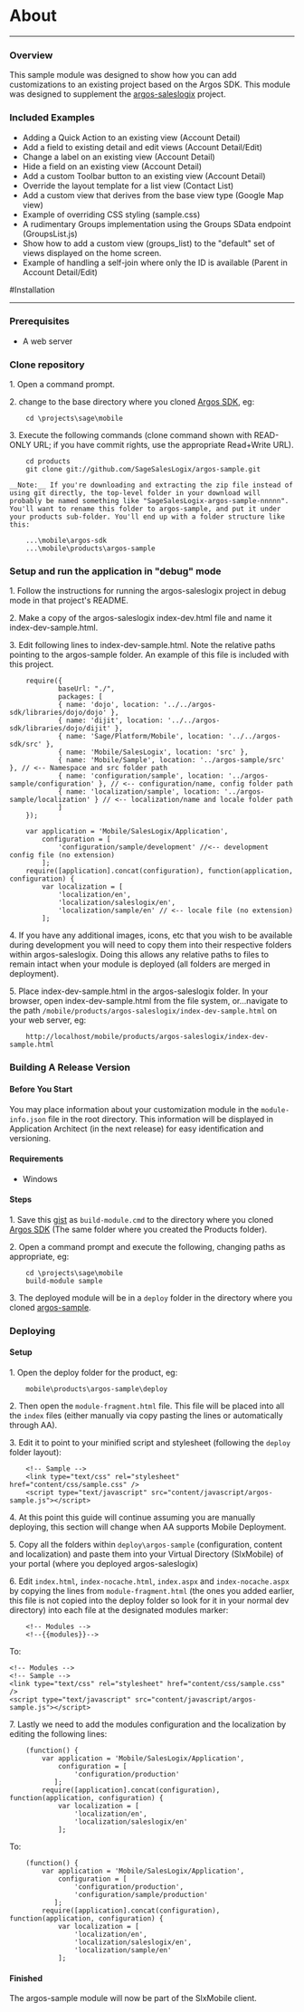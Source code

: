 # About

- - - - - -

### Overview
This sample module was designed to show how you can add customizations to an existing project based on the Argos SDK. This module was designed to supplement the [argos-saleslogix][argos-saleslogix] project.

### Included Examples
*  Adding a Quick Action to an existing view (Account Detail)
*  Add a field to existing detail and edit views (Account Detail/Edit)
*  Change a label on an existing view (Account Detail)
*  Hide a field on an existing view (Account Detail)
*  Add a custom Toolbar button to an existing view (Account Detail)
*  Override the layout template for a list view (Contact List)
*  Add a custom view that derives from the base view type (Google Map view)
*  Example of overriding CSS styling (sample.css)
*  A rudimentary Groups implementation using the Groups SData endpoint (GroupsList.js)
*  Show how to add a custom view (groups_list) to the "default" set of views displayed on the home screen.
*  Example of handling a self-join where only the ID is available (Parent in Account Detail/Edit)

#Installation

- - - - - 

### Prerequisites
*	A web server

### Clone repository
1\.	Open a command prompt.

2\.	change to the base directory where you cloned [Argos SDK][argos-sdk], eg:

		cd \projects\sage\mobile
		
3\.	Execute the following commands (clone command shown with READ-ONLY URL; if you have commit rights, use the appropriate Read+Write URL).

		cd products
		git clone git://github.com/SageSalesLogix/argos-sample.git

    __Note:__ If you're downloading and extracting the zip file instead of using git directly, the top-level folder in your download will probably be named something like "SageSalesLogix-argos-sample-nnnnn". You'll want to rename this folder to argos-sample, and put it under your products sub-folder. You'll end up with a folder structure like this:

        ...\mobile\argos-sdk
        ...\mobile\products\argos-sample

### Setup and run the application in "debug" mode

1\.  Follow the instructions for running the argos-saleslogix project in debug mode in that project's README.

2\.  Make a copy of the argos-saleslogix index-dev.html file and name it index-dev-sample.html.

3\.  Edit following lines to index-dev-sample.html. Note the relative paths pointing to the argos-sample folder. An example of this file is included with this project.

```
    require({
            baseUrl: "./",
            packages: [
            { name: 'dojo', location: '../../argos-sdk/libraries/dojo/dojo' },
            { name: 'dijit', location: '../../argos-sdk/libraries/dojo/dijit' },
            { name: 'Sage/Platform/Mobile', location: '../../argos-sdk/src' },
            { name: 'Mobile/SalesLogix', location: 'src' },
            { name: 'Mobile/Sample', location: '../argos-sample/src' }, // <-- Namespace and src folder path
            { name: 'configuration/sample', location: '../argos-sample/configuration' }, // <-- configuration/name, config folder path
            { name: 'localization/sample', location: '../argos-sample/localization' } // <-- localization/name and locale folder path
            ]
    });

    var application = 'Mobile/SalesLogix/Application',
        configuration = [
            'configuration/sample/development' //<-- development config file (no extension)
        ];
    require([application].concat(configuration), function(application, configuration) {
        var localization = [
            'localization/en',
            'localization/saleslogix/en',
            'localization/sample/en' // <-- locale file (no extension)
        ];
```

4\.	If you have any additional images, icons, etc that you wish to be available during development you will need to copy them into their respective folders within argos-saleslogix. Doing this allows any relative paths to files to remain intact when your module is deployed (all folders are merged in deployment). 

5\.	Place index-dev-sample.html in the argos-saleslogix folder. In your browser, open index-dev-sample.html from the file system, or...navigate to the path `/mobile/products/argos-saleslogix/index-dev-sample.html` on your web server, eg:

		http://localhost/mobile/products/argos-saleslogix/index-dev-sample.html

### Building A Release Version

#### Before You Start

You may place information about your customization module in the `module-info.json` file in the root directory. This information will be displayed in Application Architect (in the next release) for easy identification and versioning.

#### Requirements
*	Windows

#### Steps

1\.	Save this [gist](https://gist.github.com/815451) as `build-module.cmd` to the directory where you cloned [Argos SDK][argos-sdk] (The same folder where you created the Products folder).

2\.	Open a command prompt and execute the following, changing paths as appropriate, eg:

        cd \projects\sage\mobile
        build-module sample

3\.	The deployed module will be in a `deploy` folder in the directory where you cloned [argos-sample][argos-sample].

### Deploying

#### Setup

1\.	Open the deploy folder for the product, eg:

		mobile\products\argos-sample\deploy

2\. Then open the `module-fragment.html` file. This file will be placed into all the `index` files (either manually via copy pasting the lines or automatically through AA).

3\. Edit it to point to your minified script and stylesheet (following the `deploy` folder layout):

```
    <!-- Sample -->
    <link type="text/css" rel="stylesheet" href="content/css/sample.css" />
    <script type="text/javascript" src="content/javascript/argos-sample.js"></script>
```    

4\. At this point this guide will continue assuming you are manually deploying, this section will change when AA supports Mobile Deployment.

5\. Copy all the folders within `deploy\argos-sample` (configuration, content and localization) and paste them into your Virtual Directory (SlxMobile) of your portal (where you deployed argos-saleslogix)

6\. Edit `index.html`, `index-nocache.html`, `index.aspx` and `index-nocache.aspx` by copying the lines from `module-fragment.html` (the ones you added earlier, this file is not copied into the deploy folder so look for it in your normal dev directory) into each file at the designated modules marker:

```
    <!-- Modules -->
    <!--{{modules}}-->
```

To:

    <!-- Modules -->
    <!-- Sample -->
    <link type="text/css" rel="stylesheet" href="content/css/sample.css" />
    <script type="text/javascript" src="content/javascript/argos-sample.js"></script>

7\. Lastly we need to add the modules configuration and the localization by editing the following lines:

```
    (function() {
        var application = 'Mobile/SalesLogix/Application',
            configuration = [
                'configuration/production'
           ];
        require([application].concat(configuration), function(application, configuration) {
            var localization = [
                'localization/en',
                'localization/saleslogix/en'
            ];
```

To:

```
    (function() {
        var application = 'Mobile/SalesLogix/Application',
            configuration = [
                'configuration/production',
                'configuration/sample/production'
           ];
        require([application].concat(configuration), function(application, configuration) {
            var localization = [
                'localization/en',
                'localization/saleslogix/en',
                'localization/sample/en'
            ];
```

#### Finished

The argos-sample module will now be part of the SlxMobile client.


[argos-sdk]: https://github.com/Sage/argos-sdk "Argos SDK Source"
[argos-saleslogix]: https://github.com/SageSalesLogix/argos-saleslogix "Argos SalesLogix Source"
[argos-sample]: https://github.com/SageSalesLogix/argos-sample "Argos Sample"